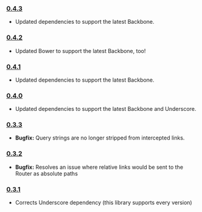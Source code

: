 ### [0.4.3](https://github.com/jmeas/backbone.intercept/releases/tag/0.4.3)

- Updated dependencies to support the latest Backbone.

### [0.4.2](https://github.com/jmeas/backbone.intercept/releases/tag/0.4.2)

- Updated Bower to support the latest Backbone, too!

### [0.4.1](https://github.com/jmeas/backbone.intercept/releases/tag/0.4.1)

- Updated dependencies to support the latest Backbone.

### [0.4.0](https://github.com/jmeas/backbone.intercept/releases/tag/0.4.0)

- Updated dependencies to support the latest Backbone and Underscore.

### [0.3.3](https://github.com/jmeas/backbone.intercept/releases/tag/v0.3.3)

- **Bugfix:** Query strings are no longer stripped from intercepted links.

### [0.3.2](https://github.com/jmeas/backbone.intercept/releases/tag/v0.3.2)

- **Bugfix:** Resolves an issue where relative links would be sent to the Router as absolute paths

### [0.3.1](https://github.com/jmeas/backbone.intercept/releases/tag/v0.3.1)

- Corrects Underscore dependency (this library supports every version)
